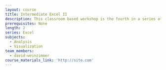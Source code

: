 ```yaml
---
layout: course
title: Intermediate Excel II
description: This classroom based workshop is the fourth in a series of workshops on Excel offered by the Data Academy. It provides the Data Academy’s most advanced level of Excel training.
prerequisites: None
length: 2
series: Excel
subjects:
  - Analysis
  - Visualization
team_members:
  - david-weinzimmer
course_materials_link: 'http://site.com'
---
```

